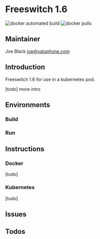 # Freeswitch 1.6

![docker automated build](https://img.shields.io/docker/automated/callforamerica/freeswitch.svg) ![docker pulls](https://img.shields.io/docker/pulls/callforamerica/freeswitch.svg)

## Maintainer

Joe Black <joe@valuphone.com>

## Introduction

Freeswitch 1.6 for use in a kubernetes pod.

[todo] more intro


## Environments

### Build

### Run


## Instructions

### Docker

[todo]

### Kubernetes

[todo]

## Issues


## Todos
